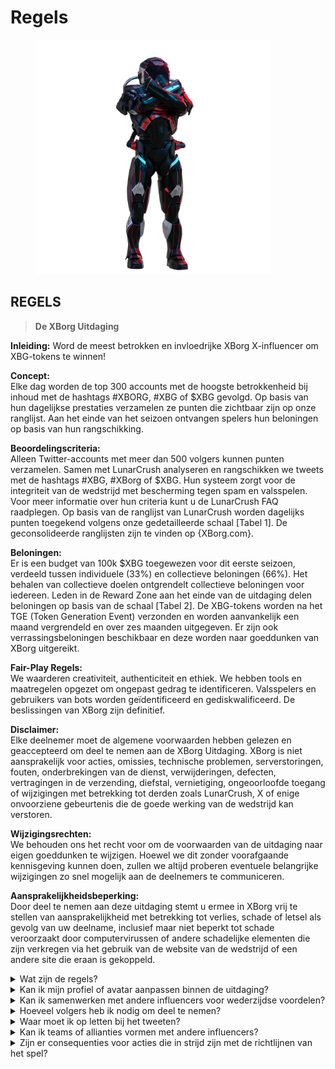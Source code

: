 # Regels

<figure><img src="../../.gitbook/assets/Prometheus.png" alt="" width="375"><figcaption></figcaption></figure>

## **REGELS**

> **De XBorg Uitdaging**

**Inleiding:** Word de meest betrokken en invloedrijke XBorg X-influencer om XBG-tokens te winnen!&#x20;

**Concept:** \
Elke dag worden de top 300 accounts met de hoogste betrokkenheid bij inhoud met de hashtags #XBORG, #XBG of $XBG gevolgd. Op basis van hun dagelijkse prestaties verzamelen ze punten die zichtbaar zijn op onze ranglijst. Aan het einde van het seizoen ontvangen spelers hun beloningen op basis van hun rangschikking.&#x20;

**Beoordelingscriteria:** \
Alleen Twitter-accounts met meer dan 500 volgers kunnen punten verzamelen. Samen met LunarCrush analyseren en rangschikken we tweets met de hashtags #XBG, #XBorg of $XBG. Hun systeem zorgt voor de integriteit van de wedstrijd met bescherming tegen spam en valsspelen. Voor meer informatie over hun criteria kunt u de LunarCrush FAQ raadplegen. Op basis van de ranglijst van LunarCrush worden dagelijks punten toegekend volgens onze gedetailleerde schaal \[Tabel 1]. De geconsolideerde ranglijsten zijn te vinden op {XBorg.com}.&#x20;

**Beloningen:** \
Er is een budget van 100k $XBG toegewezen voor dit eerste seizoen, verdeeld tussen individuele (33%) en collectieve beloningen (66%). Het behalen van collectieve doelen ontgrendelt collectieve beloningen voor iedereen. Leden in de Reward Zone aan het einde van de uitdaging delen beloningen op basis van de schaal \[Tabel 2]. De XBG-tokens worden na het TGE (Token Generation Event) verzonden en worden aanvankelijk een maand vergrendeld en over zes maanden uitgegeven. Er zijn ook verrassingsbeloningen beschikbaar en deze worden naar goeddunken van XBorg uitgereikt.&#x20;

**Fair-Play Regels:** \
We waarderen creativiteit, authenticiteit en ethiek. We hebben tools en maatregelen opgezet om ongepast gedrag te identificeren. Valsspelers en gebruikers van bots worden geïdentificeerd en gediskwalificeerd. De beslissingen van XBorg zijn definitief.&#x20;

**Disclaimer:** \
Elke deelnemer moet de algemene voorwaarden hebben gelezen en geaccepteerd om deel te nemen aan de XBorg Uitdaging. XBorg is niet aansprakelijk voor acties, omissies, technische problemen, serverstoringen, fouten, onderbrekingen van de dienst, verwijderingen, defecten, vertragingen in de verzending, diefstal, vernietiging, ongeoorloofde toegang of wijzigingen met betrekking tot derden zoals LunarCrush, X of enige onvoorziene gebeurtenis die de goede werking van de wedstrijd kan verstoren.&#x20;

**Wijzigingsrechten:** \
We behouden ons het recht voor om de voorwaarden van de uitdaging naar eigen goeddunken te wijzigen. Hoewel we dit zonder voorafgaande kennisgeving kunnen doen, zullen we altijd proberen eventuele belangrijke wijzigingen zo snel mogelijk aan de deelnemers te communiceren.&#x20;

**Aansprakelijkheidsbeperking:** \
Door deel te nemen aan deze uitdaging stemt u ermee in XBorg vrij te stellen van aansprakelijkheid met betrekking tot verlies, schade of letsel als gevolg van uw deelname, inclusief maar niet beperkt tot schade veroorzaakt door computervirussen of andere schadelijke elementen die zijn verkregen via het gebruik van de website van de wedstrijd of een andere site die eraan is gekoppeld.



<details>

<summary>Wat zijn de regels?</summary>

Ga alstublieft [naar boven](rules-test.md#rules). Houd er rekening mee dat ze worden aangevuld met de algemene voorwaarden waarmee elke deelnemer akkoord gaat.

</details>

<details>

<summary>Kan ik mijn profiel of avatar aanpassen binnen de uitdaging?</summary>

Het aanpassen van uw profiel of avatar op XBorg.gg of Twitter tijdens het spel heeft geen invloed op de verzamelde gegevens via LunarCrush. De gegevens zijn gekoppeld aan uw Twitter-handle en niet aan uw profielfoto.

</details>

<details>

<summary>Kan ik samenwerken met andere influencers voor wederzijdse voordelen?</summary>

Absoluut, samenwerken met andere influencers kan de betrokkenheid bij uw tweets aanzienlijk vergroten en de zichtbaarheid van ons project vergroten. Zolang deze samenwerkingen voldoen aan de richtlijnen, worden ze aangemoedigd.

</details>

<details>

<summary>Hoeveel volgers heb ik nodig om deel te nemen?</summary>

De uitdaging staat open voor iedereen, maar uw punten worden alleen geteld als u minimaal 500 Twitter-volgers heeft.

</details>

<details>

<summary>Waar moet ik op letten bij het tweeten?</summary>

Verschillende factoren worden in aanmerking genomen om spam te identificeren: Herhaalde woorden, irrelevante hashtags en verboden termen zoals "Giveaways," "Airdrops" en "Sweepstakes." Voor meer informatie kunt u terecht op: [https://lunarcrush.com/faq/how-does-lunarcrush-recognize-spam](https://lunarcrush.com/faq/how-does-lunarcrush-recognize-spam)

</details>

<details>

<summary>Kan ik teams of allianties vormen met andere influencers?</summary>

Absoluut, samenwerken met andere influencers kan de betrokkenheid bij uw tweets aanzienlijk vergroten en de zichtbaarheid van ons project vergroten. Zolang deze samenwerkingen voldoen aan de richtlijnen, worden ze aangemoedigd.

</details>

<details>

<summary>Zijn er consequenties voor acties die in strijd zijn met de richtlijnen van het spel?</summary>

LunarCrush heeft geautomatiseerde systemen om verschillende vormen van wangedrag te detecteren. Bij detectie zal LunarCrush u niet langer erkennen als een influencer, wat resulteert in het stopzetten van het verzamelen van punten. Indien nodig kunt u ook gediskwalificeerd worden voor de wedstrijd, waardoor u niet in aanmerking komt om beloningen te claimen.

</details>